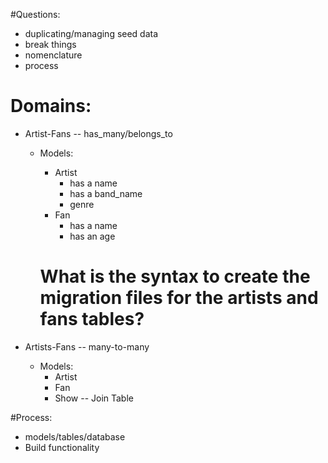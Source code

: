 #Questions: 
- duplicating/managing seed data 
- break things 
- nomenclature 
- process

# Domains: 

- Artist-Fans -- has_many/belongs_to 
  - Models:
    - Artist
      - has a name 
      - has a band_name
      - genre
    - Fan
      - has a name
      - has an age 

    # What is the syntax to create the migration files for the artists and fans tables?

- Artists-Fans -- many-to-many
  - Models:
    - Artist
    - Fan
    - Show -- Join Table 

#Process:
- models/tables/database 
- Build functionality 

